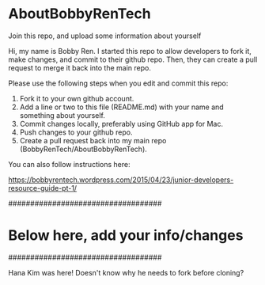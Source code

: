 # AboutBobbyRenTech
Join this repo, and upload some information about yourself

Hi, my name is Bobby Ren. I started this repo to allow developers to fork it, make changes, and commit to their github repo. Then, they can create a pull request to merge it back into the main repo. 

Please use the following steps when you edit and commit this repo:

1. Fork it to your own github account.
2. Add a line or two to this file (README.md) with your name and something about yourself.
3. Commit changes locally, preferably using GitHub app for Mac.
4. Push changes to your github repo.
5. Create a pull request back into my main repo (BobbyRenTech/AboutBobbyRenTech).

You can also follow instructions here:

https://bobbyrentech.wordpress.com/2015/04/23/junior-developers-resource-guide-pt-1/

###################################
# Below here, add your info/changes
###################################

Hana Kim was here!
Doesn't know why he needs to fork before cloning?
